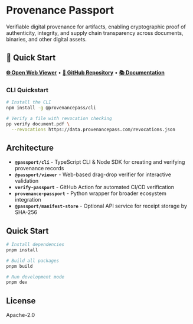 # Provenance Passport

Verifiable digital provenance for artifacts, enabling cryptographic proof of authenticity, integrity, and supply chain transparency across documents, binaries, and other digital assets.

## 🚀 Quick Start

**[🌐 Open Web Viewer](https://viewer.provenancepass.com/)** • **[📖 GitHub Repository](https://github.com/IngarsPoliters/ProvenancePass)** • **[📚 Documentation](https://provenancepass.com/docs/)**

### CLI Quickstart

```bash
# Install the CLI
npm install -g @provenancepass/cli

# Verify a file with revocation checking
pp verify document.pdf \
  --revocations https://data.provenancepass.com/revocations.json
```

## Architecture

- **`@passport/cli`** - TypeScript CLI & Node SDK for creating and verifying provenance records
- **`@passport/viewer`** - Web-based drag-drop verifier for interactive validation
- **`verify-passport`** - GitHub Action for automated CI/CD verification
- **`provenance-passport`** - Python wrapper for broader ecosystem integration
- **`@passport/manifest-store`** - Optional API service for receipt storage by SHA-256

## Quick Start

```bash
# Install dependencies
pnpm install

# Build all packages
pnpm build

# Run development mode
pnpm dev
```

## License

Apache-2.0